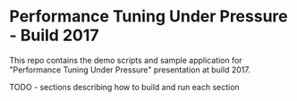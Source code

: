 # Performance Tuning Under Pressure - Build 2017

This repo contains the demo scripts and sample application for "Performance Tuning Under Pressure" presentation at build 2017.

TODO - sections describing how to build and run each section
